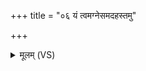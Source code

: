 +++
title = "०६ यं त्वमग्नेसमदहस्तमु"

+++
<details><summary>मूलम् (VS)</summary>

यं त्वम॑ग्नेस॒मद॑ह॒स्तमु॒ निर्वा॑पया॒ पुनः॑। क्याम्बू॒रत्र॑ रोहतु शाण्डदू॒र्वा व्य᳡ल्कशा॥
</details>